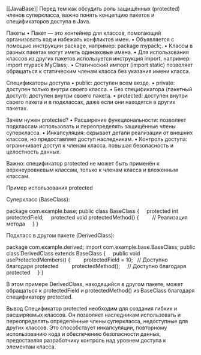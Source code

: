 [[JavaBase]]
Перед тем как обсудить роль защищённых (protected) членов суперкласса, важно понять концепцию пакетов и спецификаторов доступа в Java.

Пакеты
• Пакет — это контейнер для классов, помогающий организовать код и избежать конфликтов имен.
• Объявляется с помощью инструкции package, например: package mypack;.
• Классы в разных пакетах могут иметь одинаковые имена.
• Для использования классов из других пакетов используется инструкция import, например: import mypack.MyClass;.
• Статический импорт (import static) позволяет обращаться к статическим членам класса без указания имени класса.

Спецификаторы доступа
• public: доступен всем везде.
• private: доступен только внутри своего класса.
• Без спецификатора (пакетный доступ): доступен внутри своего пакета.
• protected: доступен внутри своего пакета и в подклассах, даже если они находятся в других пакетах.

Зачем нужен protected?
• Расширение функциональности: позволяет подклассам использовать и переопределять защищённые члены суперкласса.
• Инкапсуляция: скрывает детали реализации от внешних классов, но предоставляет доступ наследникам.
• Контроль доступа: ограничивает доступ к членам класса, повышая безопасность и целостность данных.

Важно: спецификатор protected не может быть применён к верхнеуровневым классам, только к членам класса и вложенным классам.

Пример использования protected

Суперкласс (BaseClass):

package com.example.base;
public class BaseClass {
    protected int protectedField;
    protected void protectedMethod() {
        // Реализация метода
    }
}


Подкласс в другом пакете (DerivedClass):

package com.example.derived;
import com.example.base.BaseClass;
public class DerivedClass extends BaseClass {
    public void useProtectedMembers() {
        protectedField = 10;   // Доступно благодаря protected
        protectedMethod();     // Доступно благодаря protected
    }
}


В этом примере DerivedClass, находящийся в другом пакете, может обращаться к protectedField и protectedMethod() из BaseClass благодаря спецификатору protected.

Вывод
Спецификатор protected необходим для создания гибких и расширяемых классов. Он позволяет наследникам использовать и переопределять определённые члены суперкласса, недоступные для других классов. Это способствует инкапсуляции, повторному использованию кода и обеспечению безопасности данных, предоставляя разработчику контроль над уровнем доступа к элементам класса.